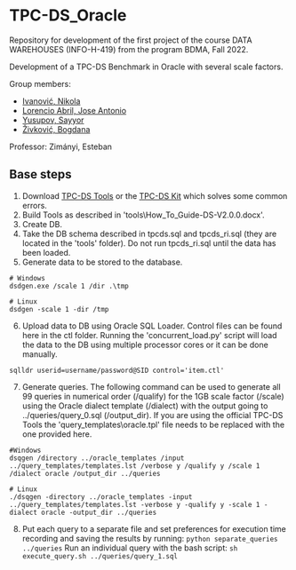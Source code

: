# TPC-DS_Oracle
Repository for development of the first project of the course DATA WAREHOUSES (INFO-H-419) from the program BDMA, Fall 2022.

Development of a TPC-DS Benchmark in Oracle with several scale factors.

Group members:
- [Ivanović, Nikola](https://github.com/ivanovicnikola)
- [Lorencio Abril, Jose Antonio](https://github.com/Lorenc1o)
- [Yusupov, Sayyor](https://github.com/SYusupov)
- [Živković, Bogdana](https://github.com/zivkovicbogdana)

Professor: Zimányi, Esteban

## Base steps
  1. Download [TPC-DS Tools](https://www.tpc.org/tpc_documents_current_versions/current_specifications5.asp) or the [TPC-DS Kit](https://github.com/gregrahn/tpcds-kit) which solves some common errors.
  2. Build Tools as described in 'tools\How_To_Guide-DS-V2.0.0.docx'.
  3. Create DB.
  4. Take the DB schema described in tpcds.sql and tpcds_ri.sql (they are located in the 'tools' folder). Do not run tpcds_ri.sql until the data has been loaded.
  5. Generate data to be stored to the database.
  
    # Windows
    dsdgen.exe /scale 1 /dir .\tmp
    
    # Linux
    dsdgen -scale 1 -dir /tmp
    
  6. Upload data to DB using Oracle SQL Loader. Control files can be found here in the ctl folder. Running the 'concurrent_load.py' script will load the data to the DB using multiple processor cores or it can be done manually.

    sqlldr userid=username/password@SID control='item.ctl'
    
  7. Generate queries. The following command can be used to generate all 99 queries in numerical order (/qualify) for the 1GB scale factor (/scale) using the Oracle    dialect template (/dialect) with the output going to ../queries/query_0.sql (/output_dir). If you are using the official TPC-DS Tools the 'query_templates\oracle.tpl' file needs to be replaced with the one provided here.
  
    #Windows
    dsqgen /directory ../oracle_templates /input ../query_templates/templates.lst /verbose y /qualify y /scale 1 /dialect oracle /output_dir ../queries
    
    # Linux
    ./dsqgen -directory ../oracle_templates -input ../query_templates/templates.lst -verbose y -qualify y -scale 1 -dialect oracle -output_dir ../queries
    
  8. Put each query to a separate file and set preferences for execution time recording and saving the results by running:
    ```python separate_queries ../queries```
    Run an individual query with the bash script:
    ```sh execute_query.sh ../queries/query_1.sql```
